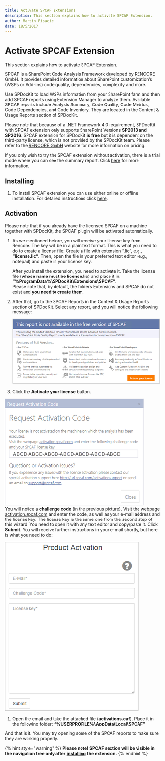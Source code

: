 ```yaml
---
title: Activate SPCAF Extensions
description: This section explains how to activate SPCAF Extension.
author: Martin Pisacic
date: 18/5/2017
---
```


# Activate SPCAF Extension

This section explains how to activate SPCAF Extension.

SPCAF is a SharePoint Code Analysis Framework developed by RENCORE GmbH. It provides detailed information about SharePoint customization’s \(WSPs or Add-ins\) code quality, dependencies, complexity and more.

Use SPDocKit to load WSPs information from your SharePoint farm and then add SPCAF reports using Extension Manager to analyze them. Available SPCAF reports include Analysis Summary, Code Quality, Code Metrics, Code Dependencies, and Code Inventory. They are located in the Content & Usage Reports section of SPDocKit.

Please note that because of a .NET Framework 4.0 requirement, SPDocKit with SPCAF extension only supports SharePoint Versions **SP2013 and SP2016**. SPCAF extension for SPDocKit **is free** but it is dependent on the third-party license, which is not provided by the SPDocKit team. Please refer to the [RENCORE GmbH](https://www.spcaf.com/) website for more information on pricing.

If you only wish to try the SPCAF extension without activation, there is a trial mode where you can see the summary report. Click [here](https://rencore.com/products/spcaf/try/) for more information.

## **Installing**

1. To install SPCAF extension you can use either online or offline installation. For detailed instructions click [here](../../../configure-and-extend-spdockit/extend-spdockit/install-spdockit-extensions.md).

## **Activation**

Please note that if you already have the licensed SPCAF on a machine together with SPDocKit, the SPCAF plugin will be activated automatically.

1. As we mentioned before, you will receive your license key from Rencore. The key will be in a plain text format. This is what you need to do to create a license file: Create a file with extension “.lic”, e.g., **“license.lic“**. Then, open the file in your preferred text editor \(e.g., notepad\) and paste in your license key.

   After you install the extension, you need to activate it. Take the license file \(**whose name must be license.lic**\) and place it in: **“%ProgramData%\SPDocKit\Extensions\SPCAF”**.  
   Please note that, by default, the folders Extensions and SPCAF do not exist and **you need to create them**.

2. After that, go to the SPCAF Reports in the Content & Usage Reports section of SPDocKit. Select any report, and you will notice the following message: 

   ![SPCAF-Trial](../../.gitbook/assets/spcaf-trial.png)

3. Click the **Activate your license** button.

 ![SPCAF-Activation-Code](../../.gitbook/assets/spcaf-activation-code.png)   
You will notice a **challenge code** \(in the previous picture\). Visit the webpage [activation.spcaf.com](https://activation.rencore.com/) and enter the code, as well as your e-mail address and the license key. The license key is the same one from the second step of this wizard. You need to open it with any text editor and copy/paste it. Click **Submit**. You will receive further instructions in your e-mail shortly, but here is what you need to do:

 ![SPCAF-Activation](../../.gitbook/assets/spcaf-activation.png)

1. Open the email and take the attached file \(**activations.caf**\). Place it in the following folder: **“%USERPROFILE%\AppData\Local\SPCAF”**

And that is it. You may try opening some of the SPCAF reports to make sure they are working properly.

{% hint style="warning" %}
**Please note! SPCAF section will be visible in the navigation tree only after** [**installing**](../../configure-and-extend-spdockit/extend-spdockit/install-spdockit-extensions.md) **the extension.**
{% endhint %}

